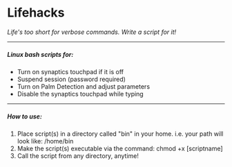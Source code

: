 # Lifehacks

_Life's too short for verbose commands. Write a script for it!_ 

---

##### Linux bash scripts for:

+ Turn on synaptics touchpad if it is off
+ Suspend session (password required)
+ Turn on Palm Detection and adjust parameters
+ Disable the synaptics touchpad while typing

---

##### How to use:

1. Place script(s) in a directory called "bin" in your home. i.e. your path will look like: /home/bin
2. Make the script(s) executable via the command: chmod +x [scriptname]
3. Call the script from any directory, anytime!